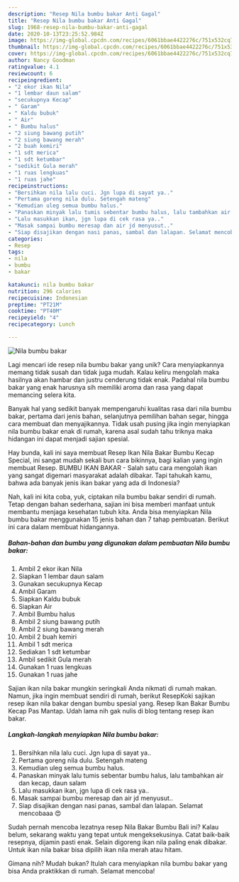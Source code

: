 ```yaml
---
description: "Resep Nila bumbu bakar Anti Gagal"
title: "Resep Nila bumbu bakar Anti Gagal"
slug: 1968-resep-nila-bumbu-bakar-anti-gagal
date: 2020-10-13T23:25:52.984Z
image: https://img-global.cpcdn.com/recipes/6061bbae4422276c/751x532cq70/nila-bumbu-bakar-foto-resep-utama.jpg
thumbnail: https://img-global.cpcdn.com/recipes/6061bbae4422276c/751x532cq70/nila-bumbu-bakar-foto-resep-utama.jpg
cover: https://img-global.cpcdn.com/recipes/6061bbae4422276c/751x532cq70/nila-bumbu-bakar-foto-resep-utama.jpg
author: Nancy Goodman
ratingvalue: 4.1
reviewcount: 6
recipeingredient:
- "2 ekor ikan Nila"
- "1 lembar daun salam"
- "secukupnya Kecap"
- " Garam"
- " Kaldu bubuk"
- " Air"
- " Bumbu halus"
- "2 siung bawang putih"
- "2 siung bawang merah"
- "2 buah kemiri"
- "1 sdt merica"
- "1 sdt ketumbar"
- "sedikit Gula merah"
- "1 ruas lengkuas"
- "1 ruas jahe"
recipeinstructions:
- "Bersihkan nila lalu cuci. Jgn lupa di sayat ya.."
- "Pertama goreng nila dulu. Setengah mateng"
- "Kemudian uleg semua bumbu halus."
- "Panaskan minyak lalu tumis sebentar bumbu halus, lalu tambahkan air dan kecap, daun salam"
- "Lalu masukkan ikan, jgn lupa di cek rasa ya.."
- "Masak sampai bumbu meresap dan air jd menyusut.."
- "Siap disajikan dengan nasi panas, sambal dan lalapan. Selamat mencobaaa 😍"
categories:
- Resep
tags:
- nila
- bumbu
- bakar

katakunci: nila bumbu bakar 
nutrition: 296 calories
recipecuisine: Indonesian
preptime: "PT21M"
cooktime: "PT40M"
recipeyield: "4"
recipecategory: Lunch

---
```



![Nila bumbu bakar](https://img-global.cpcdn.com/recipes/6061bbae4422276c/751x532cq70/nila-bumbu-bakar-foto-resep-utama.jpg)

Lagi mencari ide resep nila bumbu bakar yang unik? Cara menyiapkannya memang tidak susah dan tidak juga mudah. Kalau keliru mengolah maka hasilnya akan hambar dan justru cenderung tidak enak. Padahal nila bumbu bakar yang enak harusnya sih memiliki aroma dan rasa yang dapat memancing selera kita.

Banyak hal yang sedikit banyak mempengaruhi kualitas rasa dari nila bumbu bakar, pertama dari jenis bahan, selanjutnya pemilihan bahan segar, hingga cara membuat dan menyajikannya. Tidak usah pusing jika ingin menyiapkan nila bumbu bakar enak di rumah, karena asal sudah tahu triknya maka hidangan ini dapat menjadi sajian spesial.

Hay bunda, kali ini saya membuat Resep Ikan Nila Bakar Bumbu Kecap Special, ini sangat mudah sekali bun cara bikinnya, bagi kalian yang ingin membuat Resep. BUMBU IKAN BAKAR - Salah satu cara mengolah ikan yang sangat digemari masyarakat adalah dibakar. Tapi tahukah kamu, bahwa ada banyak jenis ikan bakar yang ada di Indonesia?


Nah, kali ini kita coba, yuk, ciptakan nila bumbu bakar sendiri di rumah. Tetap dengan bahan sederhana, sajian ini bisa memberi manfaat untuk membantu menjaga kesehatan tubuh kita. Anda bisa menyiapkan Nila bumbu bakar menggunakan 15 jenis bahan dan 7 tahap pembuatan. Berikut ini cara dalam membuat hidangannya.

<!--inarticleads1-->

##### Bahan-bahan dan bumbu yang digunakan dalam pembuatan Nila bumbu bakar:

1. Ambil 2 ekor ikan Nila
1. Siapkan 1 lembar daun salam
1. Gunakan secukupnya Kecap
1. Ambil  Garam
1. Siapkan  Kaldu bubuk
1. Siapkan  Air
1. Ambil  Bumbu halus
1. Ambil 2 siung bawang putih
1. Ambil 2 siung bawang merah
1. Ambil 2 buah kemiri
1. Ambil 1 sdt merica
1. Sediakan 1 sdt ketumbar
1. Ambil sedikit Gula merah
1. Gunakan 1 ruas lengkuas
1. Gunakan 1 ruas jahe


Sajian ikan nila bakar mungkin seringkali Anda nikmati di rumah makan. Namun, jika ingin membuat sendiri di rumah, berikut ResepKoki sajikan resep ikan nila bakar dengan bumbu spesial yang. Resep Ikan Bakar Bumbu Kecap Pas Mantap. Udah lama nih gak nulis di blog tentang resep ikan bakar. 

<!--inarticleads2-->

##### Langkah-langkah menyiapkan Nila bumbu bakar:

1. Bersihkan nila lalu cuci. Jgn lupa di sayat ya..
1. Pertama goreng nila dulu. Setengah mateng
1. Kemudian uleg semua bumbu halus.
1. Panaskan minyak lalu tumis sebentar bumbu halus, lalu tambahkan air dan kecap, daun salam
1. Lalu masukkan ikan, jgn lupa di cek rasa ya..
1. Masak sampai bumbu meresap dan air jd menyusut..
1. Siap disajikan dengan nasi panas, sambal dan lalapan. Selamat mencobaaa 😍


Sudah pernah mencoba lezatnya resep Nila Bakar Bumbu Bali ini? Kalau belum, sekarang waktu yang tepat untuk mengeksekusinya. Catat baik-baik resepnya, dijamin pasti enak. Selain digoreng ikan nila paling enak dibakar. Untuk ikan nila bakar bisa dipilih ikan nila merah atau hitam. 

Gimana nih? Mudah bukan? Itulah cara menyiapkan nila bumbu bakar yang bisa Anda praktikkan di rumah. Selamat mencoba!
